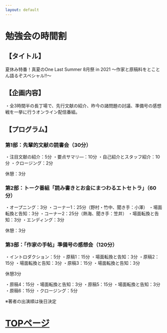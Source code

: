 ```yaml
---
layout: default
---
```


# 勉強会の時間割
## 【タイトル】
夏休み特番！真夏のOne Last Summer 8月祭 in 2021
～作家と原稿料をとことん語るぞスペシャル!!～

## 【企画内容】
・全3時間半の長丁場で、先行文献の紹介、昨今の諸問題の討議、準備号の感想戦を一挙に行うオンライン配信番組。

## 【プログラム】
### 第1部：先輩的文献の読書会（30分）
・注目文献の紹介：5分
・要点サマリ―：10分
・自己紹介とスタッフ紹介：10分
・クロージング：2分

休憩：3分

### 第2部：トーク番組「読み書きとお金にまつわるエトセトラ」（60分）
・オープニング：3分
・コーナー1：25分（野村・竹中、聞き手：小澤）
・場面転換と告知：3分
・コーナー2：25分（熱海、聞き手：笠井）
・場面転換と告知：3分
・エンディング：3分

休憩：3分

### 第3部：「作家の手帖」準備号の感想会（120分）
・イントロダクション：5分
・原稿1：15分
・場面転換と告知：3分
・原稿2：15分
・場面転換と告知：3分
・原稿3：15分
・場面転換と告知：3分

休憩3分

・原稿4：15分
・場面転換と告知：3分
・原稿5：15分
・場面転換と告知：3分
・原稿6：15分
・クロージング：5分

※著者の出演順は後日決定

# [TOPページ](./index.md)
